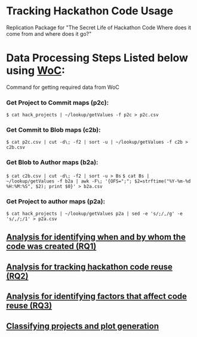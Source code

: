 # Tracking Hackathon Code Usage
Replication Package for "The Secret Life of Hackathon Code Where does it come from and where does it go?"

# Data Processing Steps Listed below using [WoC](https://github.com/woc-hack/tutorial):

Command for getting required data from WoC

###  Get Project to Commit maps (p2c):
`$ cat hack_projects | ~/lookup/getValues -f p2c > p2c.csv`

###  Get Commit to Blob maps (c2b):
`$ cat p2c.csv | cut -d\; -f2 | sort -u | ~/lookup/getValues -f c2b > c2b.csv`

###  Get Blob to Author maps (b2a):
`$ cat c2b.csv | cut -d\; -f2 | sort -u > Bs`
`$ cat Bs | ~/lookup/getValues -f b2a | awk -F\; '{OFS=";"; $2=strftime("%Y-%m-%d %H:%M:%S", $2); print $0}' > b2a.csv`

###  Get Project to author maps (p2a):
`$ cat hack_projects | ~/lookup/getValues p2a | sed -e 's/;/,/g' -e 's/,/;/1' > p2a.csv`


## [Analysis for identifying when and by whom the code was created (RQ1)](./TrackCodeGeneration.ipynb)
## [Analysis for tracking hackathon code reuse (RQ2)](./TrackCodeUsage.ipynb)
## [Analysis for identifying factors that affect code reuse (RQ3)](./Influence_factors.ipynb)

## [Classifying projects and plot generation](./Project_classification_code_flow.ipynb)
